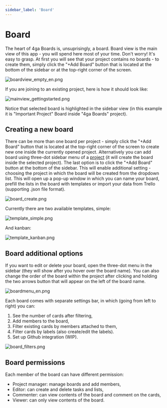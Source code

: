 ```yaml
---
sidebar_label: 'Board'
---
```


# Board
The heart of 4ga Boards is, unsuprisingly, a board. Board view is the main view of this app - you will spend here most of your time. Don't worry! It's easy to grasp. 
At first you will see that your project contains no boards - to create them, simply click the "+Add Board" button that is located at the bottom of the sidebar or at the top-right corner of the screen. 

![boardview_empty_en.png](@site/pictures/boardviewempty_en.png)

If you are joining to an existing project, here is how it should look like:

![mainview_gettingstarted.png](@site/pictures/mainviewgettingstarted_en.png)

Notice that selected board is highlighted in the sidebar view (in this example it is "Important Project" Board inside "4ga Boards" project).

## Creating a new board

There can be more than one board per project - simply click the "+Add Board" button that is located at the top-right corner of the screen to create new one inside the currently opened project. Alternatively you can add board using three-dot sidebar menu of a [project](./project) (it will create the board inside the selected project). The last option is to click the "+Add Board" button at the bottom of the sidebar. This will enable additional setting - choosing the project in which the board will be created from the dropdown list.
This will open up a pop-up window in which you can name your board, prefill the lists in the board with templates or import your data from Trello (supporting .json file format).

![board_create.png](@site/pictures/boardcreate_en.png)

Currently there are two available templates, simple:

![template_simple.png](@site/pictures/templatesimple_en.png)

And kanban:

![template_kanban.png](@site/pictures/templatekanban_en.png)


## Board additional options

If you want to edit or delete your board, open the three-dot menu in the sidebar (they will show after you hover over the board name). You can also change the order of the board within the project after clicking and holding the two arrows button that will appear on the left of the board name.

![boardmenu_en.png](@site/pictures/boardmenu_en.png)

Each board comes with separate settings bar, in which (going from left to right) you can:

1. See the number of cards after filtering,
2. Add members to the board, 
3. Filter existing cards by members attached to them,
4. Filter cards by labels (also create/edit the labels).
5. Set up Github integration (WIP).

![board_filters.png](@site/pictures/boardfilters_en.png)

## Board permissions
Each member of the board can have different permission:

- Project manager: manage boards and add members,
- Editor:  can create and delete tasks and lists,
- Commenter:  can view contents of the board and comment on the cards,
- Viewer: can only view contents of the board.

